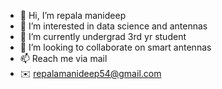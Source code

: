 - 👋 Hi, I’m repala manideep
- 👀 I’m interested in data science and antennas
- 🌱 I’m currently undergrad 3rd yr student
- 💞️ I’m looking to collaborate on smart antennas
- 📫 Reach me via mail
- ✉️ repalamanideep54@gmail.com

<!---
CODESURGEN/CODESURGEN is a ✨ special ✨ repository because its `README.md` (this file) appears on your GitHub profile.
You can click the Preview link to take a look at your changes.
--->
